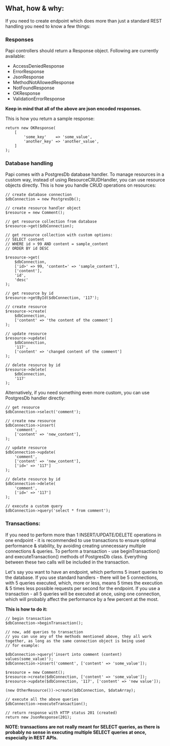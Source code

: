 ## What, how & why:
If you need to create endpoint which does more than just a standard REST handling you need to know a few things:

### Responses
Papi controllers should return a Response object. Following are currently available:
* AccessDeniedResponse
* ErrorResponse
* JsonResponse
* MethodNotAllowedResponse
* NotFoundResponse
* OKResponse
* ValidationErrorResponse

**Keep in mind that all of the above are json encoded responses.**

This is how you return a sample response:
```
return new OKResponse(
    [
        'some_key'    => 'some_value',
        'another_key' => 'another_value',
    ]
);
```
### Database handling
Papi comes with a PostgresDb database handler. To manage resources in a custom way, instead of using ResourceCRUDHandler, you can use resource objects directly. This is how you handle CRUD operations on resources:
```
// create database connection
$dbConnection = new PostgresDb();

// create resource handler object
$resource = new Comment();

// get resource collection from database
$resource->get($dbConnection);

// get resource collection with custom options:
// SELECT content 
// WHERE id > 99 AND content = sample_content
// ORDER BY id DESC

$resource->get(
    $dbConnection,
    ['id>' => 99, 'content=' => 'sample_content'],
    ['content'],
    'id',
    'desc'
);

// get resource by id
$resource->getById($dbConnection, '117');

```
```
// create resource
$resource->create(
    $dbConnection,
    ['content' => 'the content of the comment']
);
                
// update resource
$resource->update(
    $dbConnection,
    '117',              
    ['content' => 'changed content of the comment']
);
                
// delete resource by id 
$resource->delete(
    $dbConnection,
    '117'
);
```
Alternatively, if you need something even more custom, you can use PostgresDb handler directly:
```
// get resource             
$dbConnection->select('comment');
                  
// create new resource   
$dbConnection->insert(
    'comment',
    ['content' => 'new_content'],
);

// update resource      
$dbConnection->update(
    'comment',
    ['content' => 'new_content'],
    ['id=' => '117']
);

// delete resource by id
$dbConnection->delete(
    'comment',
    ['id=' => '117']
);

// execute a custom query
$dbConnection->query('select * from comment');
```
### Transactions:
If you need to perform more than 1 INSERT/UPDATE/DELETE operations in one endpoint - it is recommended to use transactions to ensure optimal performance & stability, by avoiding creating unnecessary multiple connections & queries. To perform a transaction - use beginTransaction() and executeTransaction() methods of PostgresDb class. Everything between these two calls will be included in the transaction.

Let's say you want to have an endpoint, which performs 5 insert queries to the database. If you use standard handlers - there will be 5 connections, with 5 queries executed, which, more or less, means 5 times the execution & 5 times less possible requests per second for the endpoint. If you use a transaction - all 5 queries will be executed at once, using one connection, which will probably affect the performance by a few percent at the most.

**This is how to do it:**
```
// begin transaction
$dbConnection->beginTransaction();

// now, add queries to transaction
// you can use any of the methods mentioned above, they all work together, as long as the same connection object is being used
// for example:

$dbConnection->query('insert into comment (content) values(some_value)');
$dbConnection->insert('comment', ['content' => 'some_value']);

$resource = new Comment();
$resource->create($dbConnection, ['content' => 'some_value']);
$resource->update($dbConnection, '117', ['content' => 'new value']);

(new OtherResource())->create($dbConnection, $dataArray);

// execute all the above queries
$dbConnection->executeTransaction();

// return response with HTTP status 201 (created)
return new JsonResponse(201);
```  
**NOTE: transactions are not really meant for SELECT queries, as there is probably no sense in executing multiple SELECT queries at once, especially in REST APIs.**
 
 